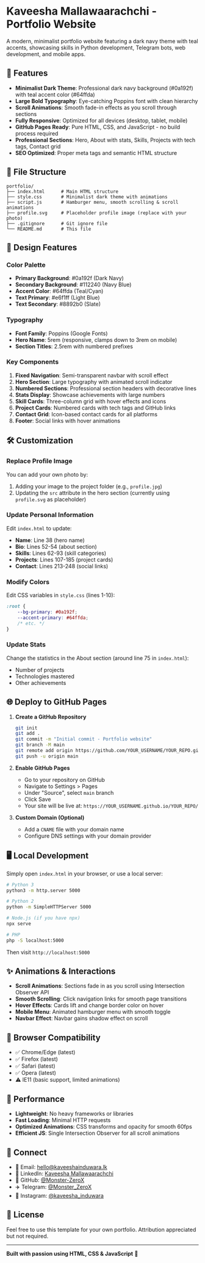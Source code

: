 # Kaveesha Mallawaarachchi - Portfolio Website

A modern, minimalist portfolio website featuring a dark navy theme with teal accents, showcasing skills in Python development, Telegram bots, web development, and mobile apps.

## 🚀 Features

- **Minimalist Dark Theme**: Professional dark navy background (#0a192f) with teal accent color (#64ffda)
- **Large Bold Typography**: Eye-catching Poppins font with clean hierarchy
- **Scroll Animations**: Smooth fade-in effects as you scroll through sections
- **Fully Responsive**: Optimized for all devices (desktop, tablet, mobile)
- **GitHub Pages Ready**: Pure HTML, CSS, and JavaScript - no build process required
- **Professional Sections**: Hero, About with stats, Skills, Projects with tech tags, Contact grid
- **SEO Optimized**: Proper meta tags and semantic HTML structure

## 📁 File Structure

```
portfolio/
├── index.html      # Main HTML structure
├── style.css       # Minimalist dark theme with animations
├── script.js       # Hamburger menu, smooth scrolling & scroll animations
├── profile.svg     # Placeholder profile image (replace with your photo)
├── .gitignore      # Git ignore file
└── README.md       # This file
```

## 🎨 Design Features

### Color Palette
- **Primary Background**: #0a192f (Dark Navy)
- **Secondary Background**: #112240 (Navy Blue)
- **Accent Color**: #64ffda (Teal/Cyan)
- **Text Primary**: #e6f1ff (Light Blue)
- **Text Secondary**: #8892b0 (Slate)

### Typography
- **Font Family**: Poppins (Google Fonts)
- **Hero Name**: 5rem (responsive, clamps down to 3rem on mobile)
- **Section Titles**: 2.5rem with numbered prefixes

### Key Components
1. **Fixed Navigation**: Semi-transparent navbar with scroll effect
2. **Hero Section**: Large typography with animated scroll indicator
3. **Numbered Sections**: Professional section headers with decorative lines
4. **Stats Display**: Showcase achievements with large numbers
5. **Skill Cards**: Three-column grid with hover effects and icons
6. **Project Cards**: Numbered cards with tech tags and GitHub links
7. **Contact Grid**: Icon-based contact cards for all platforms
8. **Footer**: Social links with hover animations

## 🛠️ Customization

### Replace Profile Image
You can add your own photo by:
1. Adding your image to the project folder (e.g., `profile.jpg`)
2. Updating the `src` attribute in the hero section (currently using `profile.svg` as placeholder)

### Update Personal Information
Edit `index.html` to update:
- **Name**: Line 38 (hero name)
- **Bio**: Lines 52-54 (about section)
- **Skills**: Lines 62-93 (skill categories)
- **Projects**: Lines 107-185 (project cards)
- **Contact**: Lines 213-248 (social links)

### Modify Colors
Edit CSS variables in `style.css` (lines 1-10):
```css
:root {
    --bg-primary: #0a192f;
    --accent-primary: #64ffda;
    /* etc. */
}
```

### Update Stats
Change the statistics in the About section (around line 75 in `index.html`):
- Number of projects
- Technologies mastered
- Other achievements

## 🌐 Deploy to GitHub Pages

1. **Create a GitHub Repository**
   ```bash
   git init
   git add .
   git commit -m "Initial commit - Portfolio website"
   git branch -M main
   git remote add origin https://github.com/YOUR_USERNAME/YOUR_REPO.git
   git push -u origin main
   ```

2. **Enable GitHub Pages**
   - Go to your repository on GitHub
   - Navigate to Settings > Pages
   - Under "Source", select `main` branch
   - Click Save
   - Your site will be live at: `https://YOUR_USERNAME.github.io/YOUR_REPO/`

3. **Custom Domain (Optional)**
   - Add a `CNAME` file with your domain name
   - Configure DNS settings with your domain provider

## 🖥️ Local Development

Simply open `index.html` in your browser, or use a local server:

```bash
# Python 3
python3 -m http.server 5000

# Python 2
python -m SimpleHTTPServer 5000

# Node.js (if you have npx)
npx serve

# PHP
php -S localhost:5000
```

Then visit `http://localhost:5000`

## ✨ Animations & Interactions

- **Scroll Animations**: Sections fade in as you scroll using Intersection Observer API
- **Smooth Scrolling**: Click navigation links for smooth page transitions
- **Hover Effects**: Cards lift and change border color on hover
- **Mobile Menu**: Animated hamburger menu with smooth toggle
- **Navbar Effect**: Navbar gains shadow effect on scroll

## 📱 Browser Compatibility

- ✅ Chrome/Edge (latest)
- ✅ Firefox (latest)
- ✅ Safari (latest)
- ✅ Opera (latest)
- ⚠️ IE11 (basic support, limited animations)

## 🎯 Performance

- **Lightweight**: No heavy frameworks or libraries
- **Fast Loading**: Minimal HTTP requests
- **Optimized Animations**: CSS transforms and opacity for smooth 60fps
- **Efficient JS**: Single Intersection Observer for all scroll animations

## 🤝 Connect

- 📧 Email: hello@kaveeshainduwara.lk
- 💼 LinkedIn: [Kaveesha Mallawaarachchi](https://linkedin.com/in/kaveesha-induwara)
- 🐙 GitHub: [@Monster-ZeroX](https://github.com/Monster-ZeroX)
- ✈️ Telegram: [@Monster_ZeroX](https://t.me/Monster_ZeroX)
- 📸 Instagram: [@kaveesha_induwara](https://instagram.com/kaveesha_induwara)

## 📄 License

Feel free to use this template for your own portfolio. Attribution appreciated but not required.

---

**Built with passion using HTML, CSS & JavaScript** 🚀
